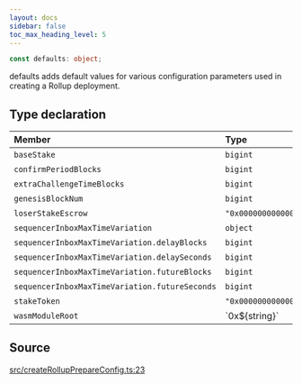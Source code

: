 ```yaml
---
layout: docs
sidebar: false
toc_max_heading_level: 5
---
```


```ts
const defaults: object;
```

defaults adds default values for various configuration parameters used in
creating a Rollup deployment.

## Type declaration

| Member | Type | Value |
| :------ | :------ | :------ |
| `baseStake` | `bigint` | ... |
| `confirmPeriodBlocks` | `bigint` | ... |
| `extraChallengeTimeBlocks` | `bigint` | ... |
| `genesisBlockNum` | `bigint` | ... |
| `loserStakeEscrow` | `"0x0000000000000000000000000000000000000000"` | zeroAddress |
| `sequencerInboxMaxTimeVariation` | `object` | ... |
| `sequencerInboxMaxTimeVariation.delayBlocks` | `bigint` | ... |
| `sequencerInboxMaxTimeVariation.delaySeconds` | `bigint` | ... |
| `sequencerInboxMaxTimeVariation.futureBlocks` | `bigint` | ... |
| `sequencerInboxMaxTimeVariation.futureSeconds` | `bigint` | ... |
| `stakeToken` | `"0x0000000000000000000000000000000000000000"` | zeroAddress |
| `wasmModuleRoot` | \`0x$\{string\}\` | - |

## Source

[src/createRollupPrepareConfig.ts:23](https://github.com/OffchainLabs/arbitrum-orbit-sdk/blob/9d5595a042e42f7d6b9af10a84816c98ea30f330/src/createRollupPrepareConfig.ts#L23)

